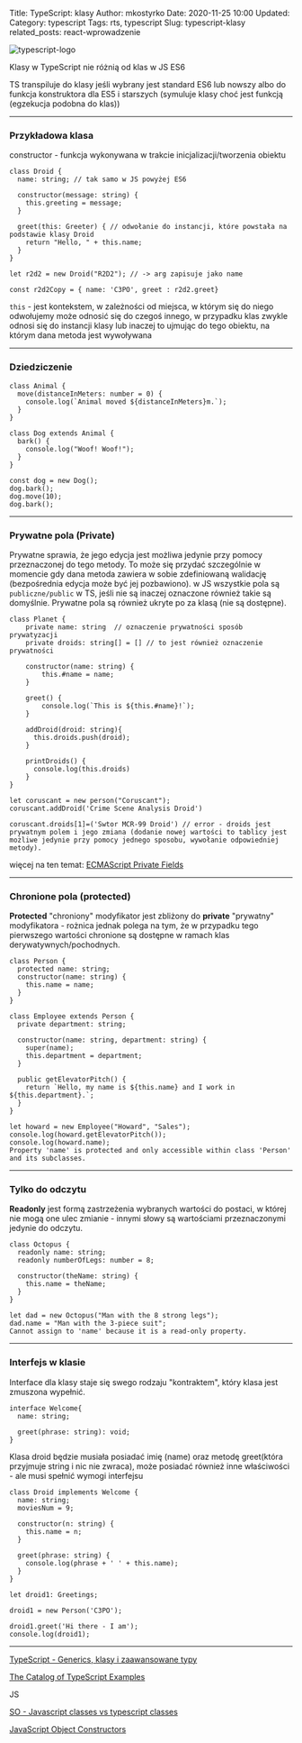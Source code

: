 Title: TypeScript: klasy
Author: mkostyrko
Date: 2020-11-25 10:00
Updated:
Category: typescript
Tags: rts, typescript
Slug: typescript-klasy
related_posts: react-wprowadzenie

![typescript-logo](https://refactoring.guru/images/patterns/languages/typescript.png)

Klasy w TypeScript nie różnią od klas w JS ES6

TS transpiluje do klasy jeśli wybrany jest standard ES6 lub nowszy albo do funkcja konstruktora dla ES5 i starszych (symuluje klasy choć jest funkcją (egzekucja podobna do klas))

---
### Przykładowa klasa

constructor - funkcja wykonywana w trakcie inicjalizacji/tworzenia obiektu

    class Droid {
      name: string; // tak samo w JS powyżej ES6

      constructor(message: string) {
        this.greeting = message;
      }

      greet(this: Greeter) { // odwołanie do instancji, które powstała na podstawie klasy Droid
        return "Hello, " + this.name;
      }
    }

    let r2d2 = new Droid("R2D2"); // -> arg zapisuje jako name

    const r2d2Copy = { name: 'C3PO', greet : r2d2.greet}

`this` - jest kontekstem, w zależności od miejsca, w którym się do niego odwołujemy może odnosić się do czegoś innego, w przypadku klas zwykle odnosi się do instancji klasy lub inaczej to ujmując do tego obiektu, na którym dana metoda jest wywoływana

---
### Dziedziczenie

    class Animal {
      move(distanceInMeters: number = 0) {
        console.log(`Animal moved ${distanceInMeters}m.`);
      }
    }

    class Dog extends Animal {
      bark() {
        console.log("Woof! Woof!");
      }
    }

    const dog = new Dog();
    dog.bark();
    dog.move(10);
    dog.bark();

---
### Prywatne pola (Private)

Prywatne sprawia, że jego edycja jest możliwa jedynie przy pomocy przeznaczonej do tego metody. To może się przydać szczególnie w momencie gdy dana metoda zawiera w sobie zdefiniowaną walidację (bezpośrednia edycja może być jej pozbawiono). w JS wszystkie pola są `publiczne/public` w TS,  jeśli nie są inaczej oznaczone również takie są domyślnie. Prywatne pola są również ukryte po za klasą (nie są dostępne).


    class Planet {
        private name: string  // oznaczenie prywatności sposób prywatyzacji
        private droids: string[] = [] // to jest również oznaczenie prywatności
        
        constructor(name: string) {
            this.#name = name;
        }

        greet() {
            console.log(`This is ${this.#name}!`);
        }

        addDroid(droid: string){
          this.droids.push(droid);
        }

        printDroids() {
          console.log(this.droids)
        }
    }

    let coruscant = new person("Coruscant");
    coruscant.addDroid('Crime Scene Analysis Droid')

    coruscant.droids[1]=('Swtor MCR-99 Droid') // error - droids jest prywatnym polem i jego zmiana (dodanie nowej wartości to tablicy jest możliwe jedynie przy pomocy jednego sposobu, wywołanie odpowiedniej metody).




więcej na ten temat: [ECMAScript Private Fields](https://devblogs.microsoft.com/typescript/announcing-typescript-3-8-beta/#ecmascript-private-fields)

---
### Chronione pola (protected)

**Protected** "chroniony" modyfikator jest zbliżony do **private** "prywatny" modyfikatora - rożnica jednak polega na tym, że w przypadku tego pierwszego wartości chronione są dostępne w ramach klas derywatywnych/pochodnych.

    class Person {
      protected name: string;
      constructor(name: string) {
        this.name = name;
      }
    }

    class Employee extends Person {
      private department: string;

      constructor(name: string, department: string) {
        super(name);
        this.department = department;
      }

      public getElevatorPitch() {
        return `Hello, my name is ${this.name} and I work in ${this.department}.`;
      }
    }

    let howard = new Employee("Howard", "Sales");
    console.log(howard.getElevatorPitch());
    console.log(howard.name);
    Property 'name' is protected and only accessible within class 'Person' and its subclasses.

---
### Tylko do odczytu 

**Readonly** jest formą zastrzeżenia wybranych wartości do postaci, w której nie mogą one ulec zmianie - innymi słowy są wartościami przeznaczonymi jedynie do odczytu.

    class Octopus {
      readonly name: string;
      readonly numberOfLegs: number = 8;

      constructor(theName: string) {
        this.name = theName;
      }
    }

    let dad = new Octopus("Man with the 8 strong legs");
    dad.name = "Man with the 3-piece suit";
    Cannot assign to 'name' because it is a read-only property.

---
### Interfejs w klasie


Interface dla klasy staje się swego rodzaju "kontraktem", który klasa jest zmuszona wypełnić.


    interface Welcome{
      name: string;

      greet(phrase: string): void;
    }

Klasa droid będzie musiała posiadać imię (name) oraz metodę greet(która przyjmuje string i nic nie zwraca), może posiadać również inne właściwości - ale musi spełnić wymogi interfejsu

    class Droid implements Welcome {
      name: string;
      moviesNum = 9;

      constructor(n: string) {
        this.name = n;
      }

      greet(phrase: string) {
        console.log(phrase + ' ' + this.name);
      }
    }

    let droid1: Greetings;

    droid1 = new Person('C3PO');

    droid1.greet('Hi there - I am');
    console.log(droid1);


---

[TypeScript - Generics, klasy i zaawansowane typy](https://www.frontlive.pl/typescript-sredniozaawansowany/)

[The Catalog of TypeScript Examples](https://refactoring.guru/design-patterns/typescript)

JS

[SO - Javascript classes vs typescript classes](https://stackoverflow.com/questions/54841417/javascript-classes-vs-typescript-classes)

[JavaScript Object Constructors](https://www.w3schools.com/js/js_object_constructors.asp)